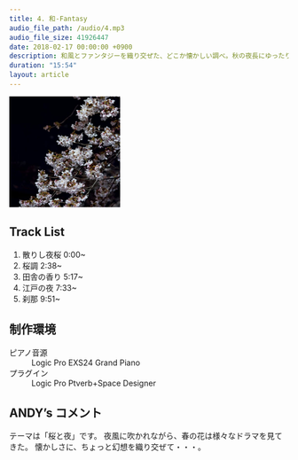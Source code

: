 ```yaml
---
title: 4. 和-Fantasy
audio_file_path: /audio/4.mp3
audio_file_size: 41926447
date: 2018-02-17 00:00:00 +0900
description: 和風とファンタジーを織り交ぜた、どこか懐かしい調べ。秋の夜長にゆったりと・・・。
duration: "15:54"
layout: article
---
```


<img src="/images/jackets/ep4.jpg" width="200">

## Track List

1. 散りし夜桜 0:00~
2. 桜調 2:38~
3. 田舎の香り 5:17~
4. 江戸の夜 7:33~
5. 刹那 9:51~

## 制作環境

<dl>
  <dt>ピアノ音源</dt>
  <dd>Logic Pro EXS24 Grand Piano</dd>
  <dt>プラグイン</dt>
  <dd>Logic Pro Ptverb+Space Designer</dd>
</dl>

## ANDY’s コメント

テーマは「桜と夜」です。
夜風に吹かれながら、春の花は様々なドラマを見てきた。
懐かしさに、ちょっと幻想を織り交ぜて・・・。
